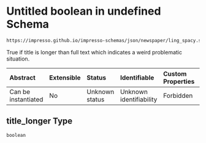 # Untitled boolean in undefined Schema

```txt
https://impresso.github.io/impresso-schemas/json/newspaper/ling_spacy.schema.json#/properties/title_status/properties/title_longer
```

True if title is longer than full text which indicates a weird problematic situation.

| Abstract            | Extensible | Status         | Identifiable            | Custom Properties | Additional Properties | Access Restrictions | Defined In                                                                         |
| :------------------ | :--------- | :------------- | :---------------------- | :---------------- | :-------------------- | :------------------ | :--------------------------------------------------------------------------------- |
| Can be instantiated | No         | Unknown status | Unknown identifiability | Forbidden         | Allowed               | none                | [lingproc.v2.schema.json\*](../out/lingproc.v2.schema.json "open original schema") |

## title\_longer Type

`boolean`

